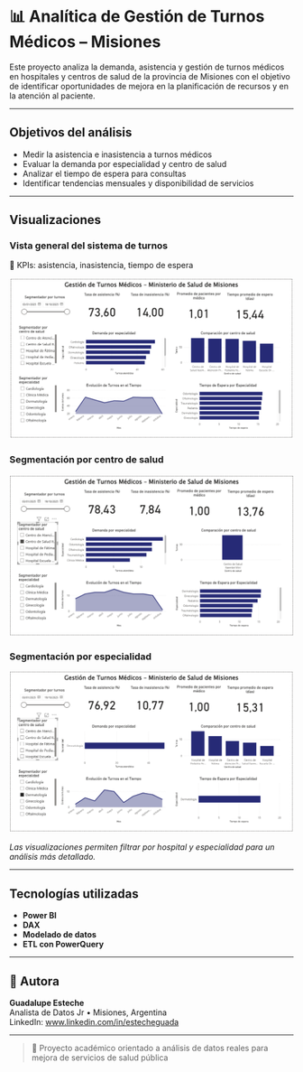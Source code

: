 # 📊 Analítica de Gestión de Turnos Médicos – Misiones

Este proyecto analiza la demanda, asistencia y gestión de turnos médicos en hospitales y centros de salud de la provincia de Misiones con el objetivo de identificar oportunidades de mejora en la planificación de recursos y en la atención al paciente.

---

## Objetivos del análisis

- Medir la asistencia e inasistencia a turnos médicos
- Evaluar la demanda por especialidad y centro de salud
- Analizar el tiempo de espera para consultas
- Identificar tendencias mensuales y disponibilidad de servicios

---

## Visualizaciones

### Vista general del sistema de turnos
📌 KPIs: asistencia, inasistencia, tiempo de espera

![Dashboard General](./capturas/dashboard_general.png)

### Segmentación por centro de salud
![Dashboard Centro Salud](./capturas/dashboard_centro.png)

### Segmentación por especialidad
![Dashboard Especialidad](./capturas/dashboard_especialidad.png)

*Las visualizaciones permiten filtrar por hospital y especialidad para un análisis más detallado.*

---

## Tecnologías utilizadas

- **Power BI**
- **DAX**
- **Modelado de datos**
- **ETL con PowerQuery**

---

## 📌 Autora

**Guadalupe Esteche**  
Analista de Datos Jr • Misiones, Argentina  
LinkedIn: www.linkedin.com/in/estecheguada  

---

> 📍 Proyecto académico orientado a análisis de datos reales para mejora de servicios de salud pública
